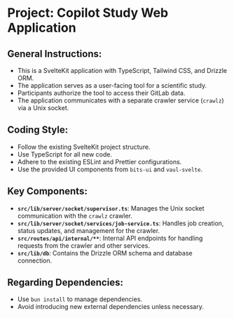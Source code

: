 # Project: Copilot Study Web Application

## General Instructions:

- This is a SvelteKit application with TypeScript, Tailwind CSS, and Drizzle ORM.
- The application serves as a user-facing tool for a scientific study.
- Participants authorize the tool to access their GitLab data.
- The application communicates with a separate crawler service (`crawlz`) via a Unix socket.

## Coding Style:

- Follow the existing SvelteKit project structure.
- Use TypeScript for all new code.
- Adhere to the existing ESLint and Prettier configurations.
- Use the provided UI components from `bits-ui` and `vaul-svelte`.

## Key Components:

-   **`src/lib/server/socket/supervisor.ts`**: Manages the Unix socket communication with the `crawlz` crawler.
-   **`src/lib/server/socket/services/job-service.ts`**: Handles job creation, status updates, and management for the crawler.
-   **`src/routes/api/internal/**`**: Internal API endpoints for handling requests from the crawler and other services.
-   **`src/lib/db`**: Contains the Drizzle ORM schema and database connection.

## Regarding Dependencies:

- Use `bun install` to manage dependencies.
- Avoid introducing new external dependencies unless necessary.
